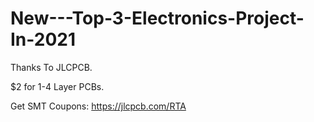 # New---Top-3-Electronics-Project-In-2021


Thanks To JLCPCB.

$2 for 1-4 Layer PCBs. 

Get SMT Coupons: https://jlcpcb.com/RTA
